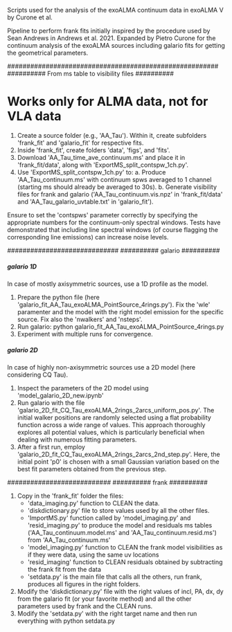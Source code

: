 Scripts used for the analysis of the exoALMA continuum data in exoALMA V by Curone et al.

Pipeline to perform frank fits initially inspired by the procedure used by Sean Andrews in Andrews et al. 2021. 
Expanded by Pietro Curone for the continuum analysis of the exoALMA sources including galario fits for getting the geometrical parameters.



#######################################################
########## From ms table to visibility files ##########

# Works only for ALMA data, not for VLA data

1. Create a source folder (e.g., 'AA_Tau'). Within it, create subfolders 'frank_fit' and 'galario_fit' for respective fits.
2. Inside 'frank_fit', create folders 'data', 'figs', and 'fits'.
3. Download 'AA_Tau_time_ave_continuum.ms' and place it in 'frank_fit/data', along with 'ExportMS_split_contspw_1ch.py'.
4. Use 'ExportMS_split_contspw_1ch.py' to:
    a. Produce 'AA_Tau_continuum.ms' with continuum spws averaged to 1 channel (starting ms should already be averaged to 30s).
    b. Generate visibility files for frank and galario ('AA_Tau_continuum.vis.npz' in 'frank_fit/data' and 'AA_Tau_galario_uvtable.txt' in 'galario_fit').
    
Ensure to set the 'contspws' parameter correctly by specifying the appropriate numbers for the continuum-only spectral windows. Tests have demonstrated that including line spectral windows (of course flagging the corresponding line emissions) can increase noise levels.



#############################
########## galario ##########

##### galario 1D #####

In case of mostly axisymmetric sources, use a 1D profile as the model.

1. Prepare the python file (here 'galario_fit_AA_Tau_exoALMA_PointSource_4rings.py'). Fix the 'wle' paramenter and the model with the right model emission for the specific source. Fix also the 'nwalkers' and 'nsteps'. 
2. Run galario:
	python galario_fit_AA_Tau_exoALMA_PointSource_4rings.py
3. Experiment with multiple runs for convergence.


##### galario 2D #####

In case of highly non-axisymmetric sources use a 2D model (here considering CQ Tau).

1. Inspect the parameters of the 2D model using 'model_galario_2D_new.ipynb'
2. Run galario with the file 'galario_2D_fit_CQ_Tau_exoALMA_2rings_2arcs_uniform_pos.py'. The initial walker positions are randomly selected using a flat probability function across a wide range of values. This approach thoroughly explores all potential values, which is particularly beneficial when dealing with numerous fitting parameters.
3. After a first run, employ 'galario_2D_fit_CQ_Tau_exoALMA_2rings_2arcs_2nd_step.py'. Here, the initial point 'p0' is chosen with a small Gaussian variation based on the best fit parameters obtained from the previous step.



###########################
########## frank ##########

1. Copy in the 'frank_fit' folder the files:
    - 'data_imaging.py' function to CLEAN the data.
    - 'diskdictionary.py' file to store values used by all the other files.
    - 'ImportMS.py' function called by 'model_imaging.py' and 'resid_imaging.py' to produce the model and residuals ms tables ('AA_Tau_continuum.model.ms' and 'AA_Tau_continuum.resid.ms') from 'AA_Tau_continuum.ms'
    - 'model_imaging.py' function to CLEAN the frank model visibilities as if they were data, using the same uv locations
    - 'resid_imaging' function to CLEAN residuals obtained by subtracting the frank fit from the data
    - 'setdata.py' is the main file that calls all the others, run frank, produces all figures in the right folders.
2. Modify the 'diskdictionary.py' file with the right values of incl, PA, dx, dy from the galario fit (or your favorite method) and all the other parameters used by frank and the CLEAN runs. 
3. Modify the 'setdata.py' with the right target name and then run everything with
	python setdata.py
